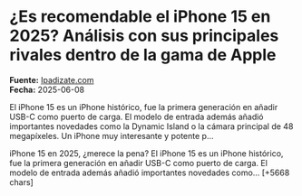 # ¿Es recomendable el iPhone 15 en 2025? Análisis con sus principales rivales dentro de la gama de Apple

**Fuente:** [Ipadizate.com](https://ipadizate.com/compras/es-recomendable-el-iphone-15-analisis-con-sus-principales-rivales-dentro-de-la-gama-de-apple)  
**Fecha:** 2025-06-08

El iPhone 15 es un iPhone histórico, fue la primera generación en añadir USB-C como puerto de carga. El modelo de entrada además añadió importantes novedades como la Dynamic Island o la cámara principal de 48 megapíxeles. Un iPhone muy interesante y potente p…

iPhone 15 en 2025, ¿merece la pena?
El iPhone 15 es un iPhone histórico, fue la primera generación en añadir USB-C como puerto de carga. El modelo de entrada además añadió importantes novedades como… [+5668 chars]
